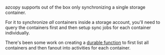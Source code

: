azcopy supports out of the box only synchronizing a single storage container. 

For it to synchronize _all_ containers inside a storage account, you'll need to query the 
containers first and then setup sync jobs for each container individually.

There's been some work on creating a [durable function](https://docs.microsoft.com/en-us/azure/azure-functions/durable/durable-functions-overview?tabs=powershell) to first list all containers and then fanout into activities for each container.